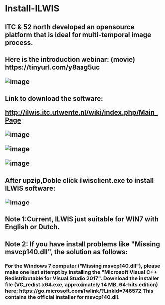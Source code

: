 # Install-ILWIS
<h2>ITC & 52 north developed an opensource platform that is ideal for multi-temporal image process.

<h2>Here is the introduction webinar:
(movie)
https://tinyurl.com/y8aag5uc
  
![image](https://user-images.githubusercontent.com/45618275/50373022-6929c080-0613-11e9-8a56-1ce3a96c403b.png) 

<h2>Link to download the software:
  
http://ilwis.itc.utwente.nl/wiki/index.php/Main_Page

![image](https://user-images.githubusercontent.com/45618275/50373028-72b32880-0613-11e9-933a-01bf9f5fe1b4.png)

![image](https://user-images.githubusercontent.com/45618275/50373035-8ced0680-0613-11e9-8b7a-d54436960c30.png)

![image](https://user-images.githubusercontent.com/45618275/50373043-a9893e80-0613-11e9-826c-69d5c75021ff.png)

<h2>After upzip,Doble click ilwisclient.exe to install ILWIS software:
  
![image](https://user-images.githubusercontent.com/45618275/50373055-eead7080-0613-11e9-8119-85277d1799af.png)

<h2/>Note 1:Current, ILWIS just suitable for WIN7 with English or Dutch.

<h2/>Note 2: If you have install problems like "Missing msvcp140.dll", the solution as follows:
<h3>
For the Windows 7 computer ("Missing msvcp140.dll"), please make one last attempt by installing the "Microsoft Visual C++ Redistributable for Visual Studio 2017".
Download the installer file (VC_redist.x64.exe, approximately 14 MB, 64-bits edition) here: https://go.microsoft.com/fwlink/?LinkId=746572
This contains the official installer for msvcp140.dll. 
  
  
